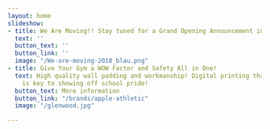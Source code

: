 ```yaml
---
layout: home
slideshow:
- title: We Are Moving!! Stay tuned for a Grand Opening Announcement in September!!
  text: ''
  button_text: ''
  button_link: ''
  image: "/We-are-moving-2018_blau.png"
- title: Give Your Gym a WOW Factor and Safety All in One!
  text: High quality wall padding and workmanship! Digital printing that won't peel
    is key to showing off school pride!
  button_text: More information
  button_link: "/brands/apple-athletic"
  image: "/glenwood.jpg"

---
```

